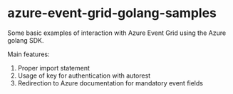 # azure-event-grid-golang-samples
Some basic examples of interaction with Azure Event Grid using the Azure golang SDK.

Main features:
1. Proper import statement
2. Usage of key for authentication with autorest
3. Redirection to Azure documentation for mandatory event fields
